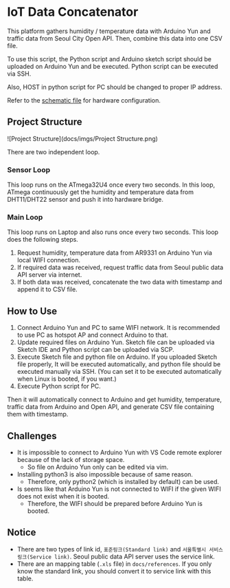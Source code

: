 # IoT Data Concatenator

This platform gathers humidity / temperature data with Arduino Yun and traffic data from Seoul City Open API.
Then, combine this data into one CSV file.

To use this script, the Python script and Arduino sketch script should be uploaded on Arduino Yun and be executed.
Python script can be executed via SSH.

Also, HOST in python script for PC should be changed to proper IP address.

Refer to the [schematic file](./docs/Schematic_DHT-Arduino_2021-04-07.pdf) for hardware configuration.

## Project Structure

![Project Structure](docs/imgs/Project Structure.png)

There are two independent loop.

### Sensor Loop

This loop runs on the ATmega32U4 once every two seconds. In this loop, ATmega continuously get the humidity and temperature data from DHT11/DHT22 sensor and push it into hardware bridge.

### Main Loop

This loop runs on Laptop and also runs once every two seconds. This  loop does the following steps.

1. Request humidity, temperature data from AR9331 on Arduino Yun via local WIFI connection.
2. If required data was received, request traffic data from Seoul public data API server via internet.
3. If both data was received, concatenate the two data with timestamp and append it to CSV file.



## How to Use

1. Connect Arduino Yun and PC to same WIFI network. It is recommended to use PC as hotspot AP and connect Arduino to that.
1. Update required files on Arduino Yun. Sketch file can be uploaded via Sketch IDE and Python script can be uploaded via SCP.
1. Execute Sketch file and python file on Arduino. If you uploaded Sketch file properly, It will be executed automatically, and python file should be executed manually via SSH. (You can set it to be executed automatically when Linux is booted, if you want.)
1. Execute Python script for PC.

Then it will automatically connect to Arduino and get humidity, temperature, traffic data from Arduino and Open API, and generate CSV file containing them with timestamp.

## Challenges

- It is impossible to connect to Arduino Yun with VS Code remote explorer because of the lack of storage space.
  - So file on Arduino Yun only can be edited via vim.
- Installing python3 is also impossible because of same reason.
  - Therefore, only python2 (which is installed by default) can be used.
- Is seems like that Arduino Yun is not connected to WIFI if the given WIFI does not exist when it is booted.
  - Therefore, the WIFI should be prepared before Arduino Yun is booted.

## Notice

- There are two types of link id, `표준링크(Standard link)` and `서울특별시 서비스링크(Service link)`. Seoul public data API server uses the service link.
- There are an mapping table (`.xls` file) in `docs/references`. If you only know the standard link, you should convert it to service link with this table.